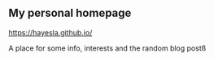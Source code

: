 ## My personal homepage 

https://hayesla.github.io/

A place for some info, interests and the random blog postß
